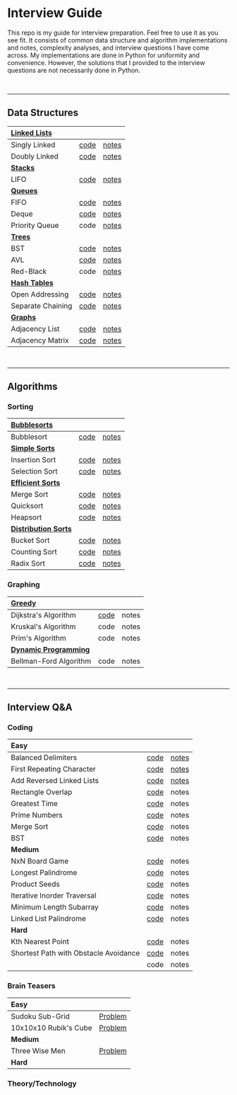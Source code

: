 # Interview Guide

This repo is my guide for interview preparation. Feel free to use it as you see fit. It consists of common data structure and algorithm implementations and notes, complexity analyses, and interview questions I have come across. My implementations are done in Python for uniformity and convenience. However, the solutions that I provided to the interview questions are not necessarily done in Python. 

<br />

--------------------------------


## Data Structures

|**[Linked Lists](https://github.com/arlieu/interview-guide/wiki/Data-Structures#linked-lists)**|||
|:---|:---|:---|
|Singly Linked|[code](https://github.com/arlieu/interview-guide/blob/master/data_structures/linked_lists/singly_linked.py)|[notes](https://github.com/arlieu/interview-guide/wiki/Data-Structures#singly-linked-list)|
|Doubly Linked|[code](https://github.com/arlieu/interview-guide/blob/master/data_structures/linked_lists/doubly_linked.py)|[notes](https://github.com/arlieu/interview-guide/wiki/Data-Structures#doubly-linked-list)|
|**[Stacks](https://github.com/arlieu/interview-guide/wiki/Data-Structures#stacks)**|||
|LIFO|[code](https://github.com/arlieu/interview-guide/blob/master/data_structures/stacks/LIFO.py)|[notes](https://github.com/arlieu/interview-guide/wiki/Data-Structures#stacks)|
|**[Queues](https://github.com/arlieu/interview-guide/wiki/Data-Structures#queues)**|||
|FIFO|[code](https://github.com/arlieu/interview-guide/blob/master/data_structures/queues/FIFO.py)|[notes](https://github.com/arlieu/interview-guide/wiki/Data-Structures#fifo)|
|Deque|[code](https://github.com/arlieu/interview-guide/blob/master/data_structures/queues/deque.py)|[notes](https://github.com/arlieu/interview-guide/wiki/Data-Structures#deque)|
|Priority Queue|code|[notes](https://github.com/arlieu/interview-guide/wiki/Data-Structures#priority-queue)|
|**[Trees](https://github.com/arlieu/interview-guide/wiki/Data-Structures#trees)**|||
|BST|[code](https://github.com/arlieu/interview-guide/blob/master/data_structures/trees/bst.py)|[notes](https://github.com/arlieu/interview-guide/wiki/Data-Structures#binary-search-tree-bst)|
|AVL|[code](https://github.com/arlieu/interview-guide/blob/master/data_structures/trees/avl.py)|[notes](https://github.com/arlieu/interview-guide/wiki/Data-Structures#adelson-velskii-and-landis-avl-tree)|
|Red-Black|code|[notes](https://github.com/arlieu/interview-guide/wiki/Data-Structures#red-black-tree)|
|**[Hash Tables](https://github.com/arlieu/interview-guide/wiki/Data-Structures#hash-tables)**|||
|Open Addressing|[code](https://github.com/arlieu/interview-guide/blob/master/data_structures/hash_tables/open_addressing.py)|[notes](https://github.com/arlieu/interview-guide/wiki/Data-Structures#open-addressing)|
|Separate Chaining|[code](https://github.com/arlieu/interview-guide/blob/master/data_structures/hash_tables/separate_chaining.py)|[notes](https://github.com/arlieu/interview-guide/wiki/Data-Structures#separate-chaining)|
|**[Graphs](https://github.com/arlieu/interview-guide/wiki/Data-Structures#graphs)**|||
|Adjacency List|[code](https://github.com/arlieu/interview-guide/blob/master/data_structures/graphs/adjacency_list.py)|[notes](https://github.com/arlieu/interview-guide/wiki/Data-Structures#adjacency-list)|
|Adjacency Matrix|[code](https://github.com/arlieu/interview-guide/blob/master/data_structures/graphs/adjacency_matrix.py)|[notes](https://github.com/arlieu/interview-guide/wiki/Data-Structures#adjacency-matrix)|

<br />

-------------------------


## Algorithms

### Sorting 

|**[Bubblesorts](https://github.com/arlieu/interview-guide/wiki/Algorithms#bubblesorts)**|||
|:---|:---|:---|
|Bubblesort|[code](https://github.com/arlieu/interview-guide/blob/master/algorithms/sorting/bubble/bubblesort.py)|[notes](https://github.com/arlieu/interview-guide/wiki/Algorithms#bubblesorts)|
|**[Simple Sorts](https://github.com/arlieu/interview-guide/wiki/Algorithms#simple-sorts)**|||
|Insertion Sort|[code](https://github.com/arlieu/interview-guide/blob/master/algorithms/sorting/simple/insertion_sort.py)|[notes](https://github.com/arlieu/interview-guide/wiki/Algorithms#insertion-sort)|
|Selection Sort|[code](https://github.com/arlieu/interview-guide/blob/master/algorithms/sorting/simple/selection_sort.py)|[notes](https://github.com/arlieu/interview-guide/wiki/Algorithms#selection-sort)|
|**[Efficient Sorts](https://github.com/arlieu/interview-guide/wiki/Algorithms#efficient-sorts)**|||
|Merge Sort|[code](https://github.com/arlieu/interview-guide/blob/master/algorithms/sorting/efficient/merge_sort.py)|[notes](https://github.com/arlieu/interview-guide/wiki/Algorithms#merge-sort)|
|Quicksort|[code](https://github.com/arlieu/interview-guide/blob/master/algorithms/sorting/efficient/quicksort.py)|[notes](https://github.com/arlieu/interview-guide/wiki/Algorithms#quicksort)|
|Heapsort|[code](https://github.com/arlieu/interview-guide/blob/master/algorithms/sorting/efficient/heapsort.py)|[notes](https://github.com/arlieu/interview-guide/wiki/Algorithms#heapsort)|
|**[Distribution Sorts](https://github.com/arlieu/interview-guide/wiki/Algorithms#distribution-sorts)**|||
|Bucket Sort|[code](https://github.com/arlieu/interview-guide/blob/master/algorithms/sorting/distributed/bucket_sort.py)|[notes](https://github.com/arlieu/interview-guide/wiki/Algorithms#bucket-sort)|
|Counting Sort|[code](https://github.com/arlieu/interview-guide/blob/master/algorithms/sorting/distributed/counting_sort.py)|[notes](https://github.com/arlieu/interview-guide/wiki/Algorithms/#counting-sort)|
|Radix Sort|[code](https://github.com/arlieu/interview-guide/blob/master/algorithms/sorting/distributed/radix_sort.py)|[notes](https://github.com/arlieu/interview-guide/wiki/Algorithms/#radix-sort)|

### Graphing

|**[Greedy](https://github.com/arlieu/interview-guide/wiki/Algorithms#greedy)**|||
|:---|:---|:---|
|Dijkstra's Algorithm|[code](https://github.com/arlieu/interview-guide/blob/master/algorithms/graphing/greedy/dijkstra.py)|notes|
|Kruskal's Algorithm|code|notes|
|Prim's Algorithm|code|notes|
|**[Dynamic Programming](https://github.com/arlieu/interview-guide/wiki/Algorithms#dynamic-programming)**|||
|Bellman-Ford Algorithm|code|notes|

<br />

----------------------------------


## Interview Q&A

### Coding

|**Easy**|||
|:---|:---|:---|
|Balanced Delimiters|[code](https://github.com/arlieu/interview-guide/blob/master/interview/coding/easy/balanced-delimiters.py)|[notes](https://github.com/arlieu/interview-guide/wiki/Interview-Q&A#balanced-delimiters)|
|First Repeating Character|[code](https://github.com/arlieu/interview-guide/blob/master/interview/coding/easy/first-repeating-character.py)|[notes](https://github.com/arlieu/interview-guide/wiki/Interview-Q&A#first-repeating-character)|
|Add Reversed Linked Lists|[code](https://github.com/arlieu/interview-guide/blob/master/interview/coding/easy/add-reversed-linked-list.py)|[notes](https://github.com/arlieu/interview-guide/wiki/Interview-Q&A#add-reversed-linked-lists)|
|Rectangle Overlap|[code](https://github.com/arlieu/interview-guide/blob/master/interview/coding/easy/rectangle-overlap.cpp)|notes|
|Greatest Time|[code](https://github.com/arlieu/interview-guide/blob/master/interview/coding/easy/greatest-time.py)|notes|
|Prime Numbers|[code](https://github.com/arlieu/interview-guide/blob/master/interview/coding/easy/prime-numbers.py)|notes|
|Merge Sort|[code](https://github.com/arlieu/interview-guide/blob/master/interview/coding/easy/merge-sort.py)|notes|
|BST|[code](https://github.com/arlieu/interview-guide/blob/master/interview/coding/easy/bst.py)|notes|
|**Medium**|||
|NxN Board Game|[code](https://github.com/arlieu/interview-guide/blob/master/interview/coding/medium/nxn-board-game.py)|notes|
|Longest Palindrome|[code](https://github.com/arlieu/interview-guide/blob/master/interview/coding/medium/longest-palindrome.cpp)|notes|
|Product Seeds|[code](https://github.com/arlieu/interview-guide/blob/master/interview/coding/medium/product-seeds.py)|notes|
|Iterative Inorder Traversal|[code](https://github.com/arlieu/interview-guide/blob/master/interview/coding/medium/iterative-inorder-tree-traversal.py)|notes|
|Minimum Length Subarray|[code](https://github.com/arlieu/interview-guide/blob/master/interview/coding/medium/minimum-length-unsorted-subarray.py)|notes|
|Linked List Palindrome|[code](https://github.com/arlieu/interview-guide/blob/master/interview/coding/medium/linked-list-palindrome.py)|notes|
|**Hard**|||
|Kth Nearest Point|[code](https://github.com/arlieu/interview-guide/blob/master/interview/coding/hard/kth-nearest-point.cpp)|notes|
|Shortest Path with Obstacle Avoidance|[code](https://github.com/arlieu/interview-guide/blob/master/interview/coding/hard/shortest-path-obstacle-avoidance.py)|notes|
||code|notes|

### Brain Teasers
|**Easy**||
|:---|:--|
|Sudoku Sub-Grid|[Problem](https://github.com/arlieu/interview-guide/wiki/Interview-Q&A#sudoku-sub-grid)|
|10x10x10 Rubik's Cube|[Problem](https://github.com/arlieu/interview-guide/wiki/Interview-Q&A#10x10x10-rubiks-cube)|
|**Medium**||
|Three Wise Men|[Problem](https://github.com/arlieu/interview-guide/wiki/Interview-Q&A#three-wise-men-riddle)|
|**Hard**||

### Theory/Technology
